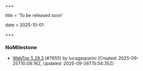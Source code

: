 +++

title = 'To be released soon'

date = 2025-10-01

+++

### NoMilestone

- [WebTop 5.29.3](https://github.com/NethServer/dev/issues/7655) (#7655) by lucagasparini (Created: 2025-09-25T10:08:16Z, Updated: 2025-09-26T15:54:35Z)

